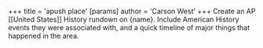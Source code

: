 +++
 title = 'apush place'
[params]
	author = 'Carson West'
+++
Create an AP [[United States]] History rundown on {name}. Include American History events they were associated with, and a quick timeline of major things that happened in the area.
